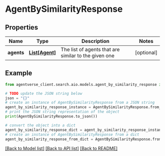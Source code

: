 # AgentBySimilarityResponse


## Properties

Name | Type | Description | Notes
------------ | ------------- | ------------- | -------------
**agents** | [**List[Agent]**](Agent.md) | The list of agents that are similar to the given one | [optional] 

## Example

```python
from agentverse_client.search.aio.models.agent_by_similarity_response import AgentBySimilarityResponse

# TODO update the JSON string below
json = "{}"
# create an instance of AgentBySimilarityResponse from a JSON string
agent_by_similarity_response_instance = AgentBySimilarityResponse.from_json(json)
# print the JSON string representation of the object
print(AgentBySimilarityResponse.to_json())

# convert the object into a dict
agent_by_similarity_response_dict = agent_by_similarity_response_instance.to_dict()
# create an instance of AgentBySimilarityResponse from a dict
agent_by_similarity_response_from_dict = AgentBySimilarityResponse.from_dict(agent_by_similarity_response_dict)
```
[[Back to Model list]](../README.md#documentation-for-models) [[Back to API list]](../README.md#documentation-for-api-endpoints) [[Back to README]](../README.md)



